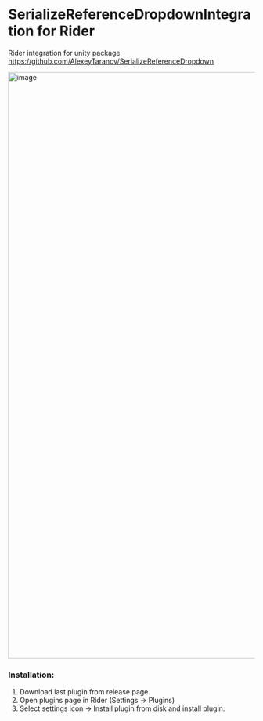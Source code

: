 # SerializeReferenceDropdownIntegration for Rider
Rider integration for unity package https://github.com/AlexeyTaranov/SerializeReferenceDropdown

<img width="1196" alt="image" src="https://github.com/user-attachments/assets/1d1cfd14-7c03-443a-8c4d-112348c37e05" />

### Installation:

1. Download last plugin from release page.
2. Open plugins page in Rider (Settings -> Plugins)
3. Select settings icon -> Install plugin from disk and install plugin.
